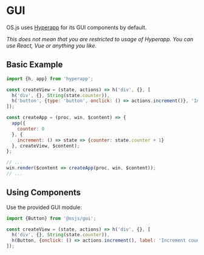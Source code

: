 # GUI

OS.js uses [Hyperapp](https://hyperapp.js.org/) for its GUI components by default.

*This does not mean that you are restricted to usage of Hyperapp. You can use React, Vue or anything you like.*


## Basic Example

```javascript
import {h, app} from 'hyperapp';

const createView = (state, actions) => h('div', {}, [
  h('div', {}, String(state.counter)),
  h('button', {type: 'button', onclick: () => actions.increment()}, 'Increment counter'})
]);

const createApp = (proc, win, $content) => {
  app({
    counter: 0
  }, {
    increment: () => state => {counter: state.counter + 1}
  }, createView, $content);
};

// ...
win.render($content => createApp(proc, win, $content));
// ...
```

## Using Components

Use the provided GUI module:

```javascript
import {Button} from '@osjs/gui';

const createView = (state, actions) => h('div', {}, [
  h('div', {}, String(state.counter)),
  h(Button, {onclick: () => actions.increment(), label: 'Increment counter'})
]);
```


